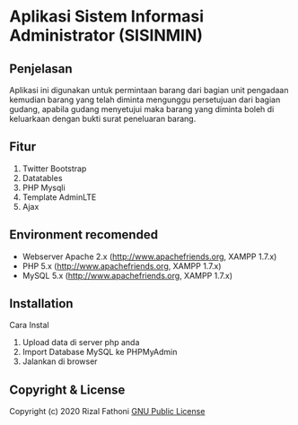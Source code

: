 Aplikasi Sistem Informasi Administrator (SISINMIN)
=========

Penjelasan
------------
Aplikasi ini digunakan untuk permintaan barang dari bagian unit pengadaan kemudian barang yang telah diminta mengunggu persetujuan dari bagian gudang,
apabila gudang menyetujui maka barang yang diminta boleh di keluarkaan dengan bukti surat peneluaran barang.

Fitur
------------
1. Twitter Bootstrap
2. Datatables
3. PHP Mysqli
4. Template AdminLTE
5. Ajax

Environment recomended
------------

- Webserver Apache 2.x (http://www.apachefriends.org, XAMPP 1.7.x) 
- PHP 5.x (http://www.apachefriends.org, XAMPP 1.7.x)
- MySQL 5.x (http://www.apachefriends.org, XAMPP 1.7.x)

Installation
------------
Cara Instal
1. Upload data di server php anda 
2. Import Database MySQL ke PHPMyAdmin
3. Jalankan di browser 

Copyright & License
-------
Copyright (c) 2020 Rizal Fathoni
[GNU Public License](http://www.gnu.org/licenses/gpl-3.0.html)
